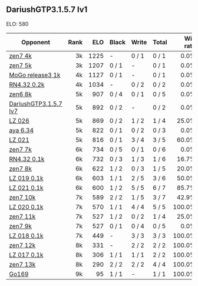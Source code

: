 ## DariushGTP3.1.5.7 lv1 ##

ELO: 580

Opponent | Rank | ELO | Black | Write | Total | Win rate
---------|-----:|----:|-------|-------|-------|-------:
[zen7 4k](zen7%204k.md) | 3k | 1225 | - | 0 / 1 | 0 / 1 | 0.0%
[zen7 5k](zen7%205k.md) | 3k | 1207 | 0 / 1 | - | 0 / 1 | 0.0%
[MoGo release3 1k](MoGo%20release3%201k.md) | 4k | 1127 | 0 / 1 | - | 0 / 1 | 0.0%
[RN4.32 0.2k](RN4.32%200.2k.md) | 4k | 1034 | - | 0 / 2 | 0 / 2 | 0.0%
[zen6 8k](zen6%208k.md) | 5k | 907 | 0 / 4 | 0 / 1 | 0 / 5 | 0.0%
[DariushGTP3.1.5.7 lv7](DariushGTP3.1.5.7%20lv7.md) | 5k | 892 | 0 / 2 | - | 0 / 2 | 0.0%
[LZ 026](LZ%20026.md) | 5k | 869 | 0 / 2 | 1 / 2 | 1 / 4 | 25.0%
[aya 6.34](aya%206.34.md) | 5k | 822 | 0 / 1 | 0 / 2 | 0 / 3 | 0.0%
[LZ 021](LZ%20021.md) | 5k | 816 | 0 / 1 | 3 / 4 | 3 / 5 | 60.0%
[zen7 7k](zen7%207k.md) | 6k | 734 | 0 / 5 | 0 / 1 | 0 / 6 | 0.0%
[RN4.32 0.1k](RN4.32%200.1k.md) | 6k | 732 | 0 / 3 | 1 / 3 | 1 / 6 | 16.7%
[zen7 8k](zen7%208k.md) | 6k | 622 | 1 / 2 | 0 / 3 | 1 / 5 | 20.0%
[LZ 019 0.1k](LZ%20019%200.1k.md) | 6k | 603 | 1 / 1 | 2 / 5 | 3 / 6 | 50.0%
[LZ 021 0.1k](LZ%20021%200.1k.md) | 6k | 600 | 1 / 2 | 5 / 5 | 6 / 7 | 85.7%
[zen7 10k](zen7%2010k.md) | 7k | 589 | 2 / 2 | 1 / 5 | 3 / 7 | 42.9%
[LZ 020 0.1k](LZ%20020%200.1k.md) | 7k | 570 | 1 / 1 | 4 / 4 | 5 / 5 | 100.0%
[zen7 11k](zen7%2011k.md) | 7k | 527 | 1 / 2 | 0 / 2 | 1 / 4 | 25.0%
[zen7 9k](zen7%209k.md) | 7k | 527 | 0 / 1 | 0 / 4 | 0 / 5 | 0.0%
[LZ 018 0.1k](LZ%20018%200.1k.md) | 7k | 449 | - | 3 / 3 | 3 / 3 | 100.0%
[zen7 12k](zen7%2012k.md) | 8k | 331 | - | 2 / 2 | 2 / 2 | 100.0%
[LZ 017 0.1k](LZ%20017%200.1k.md) | 8k | 306 | 1 / 1 | 1 / 1 | 2 / 2 | 100.0%
[zen7 13k](zen7%2013k.md) | 8k | 290 | 2 / 2 | 2 / 2 | 4 / 4 | 100.0%
[Go169](Go169.md) | 9k | 95 | 1 / 1 | - | 1 / 1 | 100.0%
